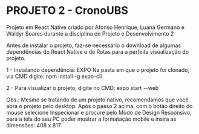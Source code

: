 # PROJETO 2 - CronoUBS

Projeto em React Native criado por Afonso Henrique, Luana Germano e Waldyr Soares durante a disciplina de Projeto e Desenvolvimento 2

Antes de instalar o projeto, faz-se necessário o download de algumas dependências do React Native e de Rotas para a perfeita visualização do projeto.

1 - Instalando dependência: EXPO
Na pasta em que o projeto foi clonado, via CMD digite: npm install -g expo-cli

2 - Para visualizar o projeto, digite no CMD: expo start --web 

Obs.: Mesmo se tratando de um projeto nativo, recomendamos que você abra o projeto pelo desktop. 
Após o passo 2 acima, com o botão direito do mouse selecione Inspecionar e procure pelo Modo de Design Responsivo, 
para a tela do seu PC poder mostrar a formatação mobile e insira as dimensões: 408 x 817.


  

